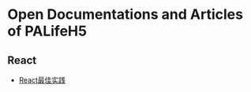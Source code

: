 # Open Documentations and Articles of PALifeH5

## React

- [React最佳实践](./react-best-practices/index.md)

